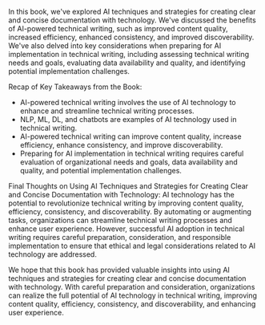 

In this book, we've explored AI techniques and strategies for creating clear and concise documentation with technology. We've discussed the benefits of AI-powered technical writing, such as improved content quality, increased efficiency, enhanced consistency, and improved discoverability. We've also delved into key considerations when preparing for AI implementation in technical writing, including assessing technical writing needs and goals, evaluating data availability and quality, and identifying potential implementation challenges.

Recap of Key Takeaways from the Book:

* AI-powered technical writing involves the use of AI technology to enhance and streamline technical writing processes.
* NLP, ML, DL, and chatbots are examples of AI technology used in technical writing.
* AI-powered technical writing can improve content quality, increase efficiency, enhance consistency, and improve discoverability.
* Preparing for AI implementation in technical writing requires careful evaluation of organizational needs and goals, data availability and quality, and potential implementation challenges.

Final Thoughts on Using AI Techniques and Strategies for Creating Clear and Concise Documentation with Technology: AI technology has the potential to revolutionize technical writing by improving content quality, efficiency, consistency, and discoverability. By automating or augmenting tasks, organizations can streamline technical writing processes and enhance user experience. However, successful AI adoption in technical writing requires careful preparation, consideration, and responsible implementation to ensure that ethical and legal considerations related to AI technology are addressed.

We hope that this book has provided valuable insights into using AI techniques and strategies for creating clear and concise documentation with technology. With careful preparation and consideration, organizations can realize the full potential of AI technology in technical writing, improving content quality, efficiency, consistency, and discoverability, and enhancing user experience.